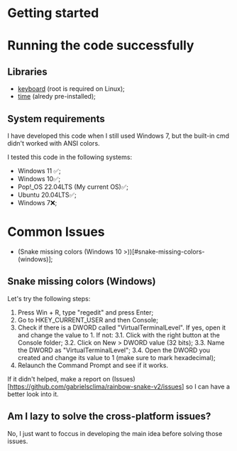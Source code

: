 # Getting started

# Running the code successfully
## Libraries
- [keyboard](https://pypi.org/project/keyboard/) (root is required on Linux);
- [time](https://docs.python.org/3/library/time.html) (alredy pre-installed);

## System requirements
I have developed this code when I still used Windows 7, but the built-in cmd didn't worked with ANSI colors.

I tested this code in the following systems:
* Windows 11 ✅;
* Windows 10✅;
* Pop!_OS 22.04LTS (My current OS)✅;
* Ubuntu 20.04LTS✅;
* Windows 7❌;

# Common Issues
* (Snake missing colors (Windows 10 >))[#snake-missing-colors-(windows)];

## Snake missing colors (Windows)
Let's try the following steps:
1. Press Win + R, type "regedit" and press Enter;
2. Go to HKEY_CURRENT_USER and then Console;
3. Check if there is a DWORD called "VirtualTerminalLevel". If yes, open it and change the value to 1. If not:
   3.1. Click with the right button at the Console folder;
   3.2. Click on New > DWORD value (32 bits);
   3.3. Name the DWORD as "VirtualTerminalLevel";
   3.4. Open the DWORD you created and change its value to 1 (make sure to mark hexadecimal);
4. Relaunch the Command Prompt and see if it works.

If it didn't helped, make a report on (Issues)[https://github.com/gabrielsclima/rainbow-snake-v2/issues] so I can have a better look into it.

## Am I lazy to solve the cross-platform issues?
No, I just want to foccus in developing the main idea before solving those issues.
  
